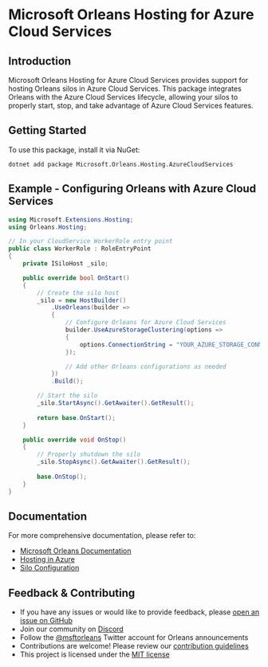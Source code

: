 # Microsoft Orleans Hosting for Azure Cloud Services

## Introduction
Microsoft Orleans Hosting for Azure Cloud Services provides support for hosting Orleans silos in Azure Cloud Services. This package integrates Orleans with the Azure Cloud Services lifecycle, allowing your silos to properly start, stop, and take advantage of Azure Cloud Services features.

## Getting Started
To use this package, install it via NuGet:

```shell
dotnet add package Microsoft.Orleans.Hosting.AzureCloudServices
```

## Example - Configuring Orleans with Azure Cloud Services
```csharp
using Microsoft.Extensions.Hosting;
using Orleans.Hosting;

// In your CloudService WorkerRole entry point
public class WorkerRole : RoleEntryPoint
{
    private ISiloHost _silo;

    public override bool OnStart()
    {
        // Create the silo host
        _silo = new HostBuilder()
            .UseOrleans(builder =>
            {
                // Configure Orleans for Azure Cloud Services
                builder.UseAzureStorageClustering(options =>
                {
                    options.ConnectionString = "YOUR_AZURE_STORAGE_CONNECTION_STRING";
                });

                // Add other Orleans configurations as needed
            })
            .Build();

        // Start the silo
        _silo.StartAsync().GetAwaiter().GetResult();
        
        return base.OnStart();
    }

    public override void OnStop()
    {
        // Properly shutdown the silo
        _silo.StopAsync().GetAwaiter().GetResult();
        
        base.OnStop();
    }
}
```

## Documentation
For more comprehensive documentation, please refer to:
- [Microsoft Orleans Documentation](https://learn.microsoft.com/dotnet/orleans/)
- [Hosting in Azure](https://learn.microsoft.com/en-us/dotnet/orleans/host/azure-cloud-services)
- [Silo Configuration](https://learn.microsoft.com/en-us/dotnet/orleans/host/configuration-guide/typical-configurations)

## Feedback & Contributing
- If you have any issues or would like to provide feedback, please [open an issue on GitHub](https://github.com/dotnet/orleans/issues)
- Join our community on [Discord](https://aka.ms/orleans-discord)
- Follow the [@msftorleans](https://twitter.com/msftorleans) Twitter account for Orleans announcements
- Contributions are welcome! Please review our [contribution guidelines](https://github.com/dotnet/orleans/blob/main/CONTRIBUTING.md)
- This project is licensed under the [MIT license](https://github.com/dotnet/orleans/blob/main/LICENSE)